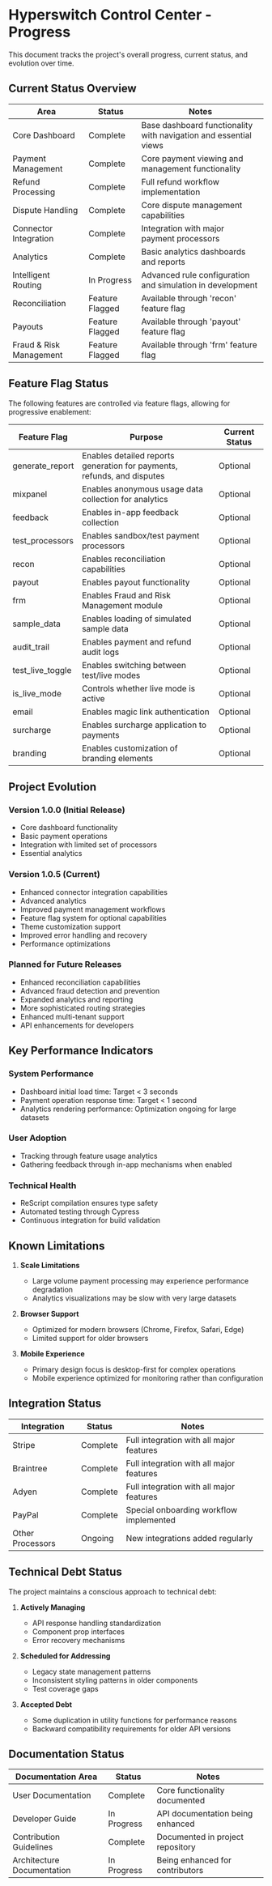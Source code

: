 # Hyperswitch Control Center - Progress

This document tracks the project's overall progress, current status, and evolution over time.

## Current Status Overview

| Area | Status | Notes |
|------|--------|-------|
| Core Dashboard | Complete | Base dashboard functionality with navigation and essential views |
| Payment Management | Complete | Core payment viewing and management functionality |
| Refund Processing | Complete | Full refund workflow implementation |
| Dispute Handling | Complete | Core dispute management capabilities |
| Connector Integration | Complete | Integration with major payment processors |
| Analytics | Complete | Basic analytics dashboards and reports |
| Intelligent Routing | In Progress | Advanced rule configuration and simulation in development |
| Reconciliation | Feature Flagged | Available through 'recon' feature flag |
| Payouts | Feature Flagged | Available through 'payout' feature flag |
| Fraud & Risk Management | Feature Flagged | Available through 'frm' feature flag |

## Feature Flag Status

The following features are controlled via feature flags, allowing for progressive enablement:

| Feature Flag | Purpose | Current Status |
|--------------|---------|----------------|
| generate_report | Enables detailed reports generation for payments, refunds, and disputes | Optional |
| mixpanel | Enables anonymous usage data collection for analytics | Optional |
| feedback | Enables in-app feedback collection | Optional |
| test_processors | Enables sandbox/test payment processors | Optional |
| recon | Enables reconciliation capabilities | Optional |
| payout | Enables payout functionality | Optional |
| frm | Enables Fraud and Risk Management module | Optional |
| sample_data | Enables loading of simulated sample data | Optional |
| audit_trail | Enables payment and refund audit logs | Optional |
| test_live_toggle | Enables switching between test/live modes | Optional |
| is_live_mode | Controls whether live mode is active | Optional |
| email | Enables magic link authentication | Optional |
| surcharge | Enables surcharge application to payments | Optional |
| branding | Enables customization of branding elements | Optional |

## Project Evolution

### Version 1.0.0 (Initial Release)
- Core dashboard functionality
- Basic payment operations
- Integration with limited set of processors
- Essential analytics

### Version 1.0.5 (Current)
- Enhanced connector integration capabilities
- Advanced analytics
- Improved payment management workflows
- Feature flag system for optional capabilities
- Theme customization support
- Improved error handling and recovery
- Performance optimizations

### Planned for Future Releases
- Enhanced reconciliation capabilities
- Advanced fraud detection and prevention
- Expanded analytics and reporting
- More sophisticated routing strategies
- Enhanced multi-tenant support
- API enhancements for developers

## Key Performance Indicators

### System Performance
- Dashboard initial load time: Target < 3 seconds
- Payment operation response time: Target < 1 second
- Analytics rendering performance: Optimization ongoing for large datasets

### User Adoption
- Tracking through feature usage analytics
- Gathering feedback through in-app mechanisms when enabled

### Technical Health
- ReScript compilation ensures type safety
- Automated testing through Cypress
- Continuous integration for build validation

## Known Limitations

1. **Scale Limitations**
   - Large volume payment processing may experience performance degradation
   - Analytics visualizations may be slow with very large datasets

2. **Browser Support**
   - Optimized for modern browsers (Chrome, Firefox, Safari, Edge)
   - Limited support for older browsers

3. **Mobile Experience**
   - Primary design focus is desktop-first for complex operations
   - Mobile experience optimized for monitoring rather than configuration

## Integration Status

| Integration | Status | Notes |
|-------------|--------|-------|
| Stripe | Complete | Full integration with all major features |
| Braintree | Complete | Full integration with all major features |
| Adyen | Complete | Full integration with all major features |
| PayPal | Complete | Special onboarding workflow implemented |
| Other Processors | Ongoing | New integrations added regularly |

## Technical Debt Status

The project maintains a conscious approach to technical debt:

1. **Actively Managing**
   - API response handling standardization
   - Component prop interfaces
   - Error recovery mechanisms

2. **Scheduled for Addressing**
   - Legacy state management patterns
   - Inconsistent styling patterns in older components
   - Test coverage gaps

3. **Accepted Debt**
   - Some duplication in utility functions for performance reasons
   - Backward compatibility requirements for older API versions

## Documentation Status

| Documentation Area | Status | Notes |
|-------------------|--------|-------|
| User Documentation | Complete | Core functionality documented |
| Developer Guide | In Progress | API documentation being enhanced |
| Contribution Guidelines | Complete | Documented in project repository |
| Architecture Documentation | In Progress | Being enhanced for contributors |
